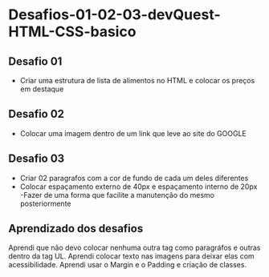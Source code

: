 # Desafios-01-02-03-devQuest-HTML-CSS-basico

## Desafio 01
- Criar uma estrutura de lista de alimentos no HTML e colocar os preços em destaque
## Desafio 02
- Colocar uma imagem dentro de um link que leve ao site do GOOGLE
## Desafio 03
- Criar 02 paragrafos com a cor de fundo de cada um deles diferentes
- Colocar espaçamento externo de 40px e espaçamento interno de 20px
-Fazer de uma forma que facilite a manutenção do mesmo posteriormente
## Aprendizado dos desafios
Aprendi que não devo colocar nenhuma outra tag como paragráfos e outras dentro da tag UL.
Aprendi colocar texto nas imagens para deixar elas com acessibilidade.
Aprendi usar o Margin e o Padding e criação de classes.

